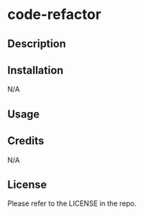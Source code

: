 # code-refactor

## Description

## Installation
N/A

## Usage


## Credits
N/A

## License
Please refer to the LICENSE in the repo.